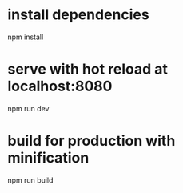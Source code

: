 # install dependencies
npm install

# serve with hot reload at localhost:8080
npm run dev

# build for production with minification
npm run build

